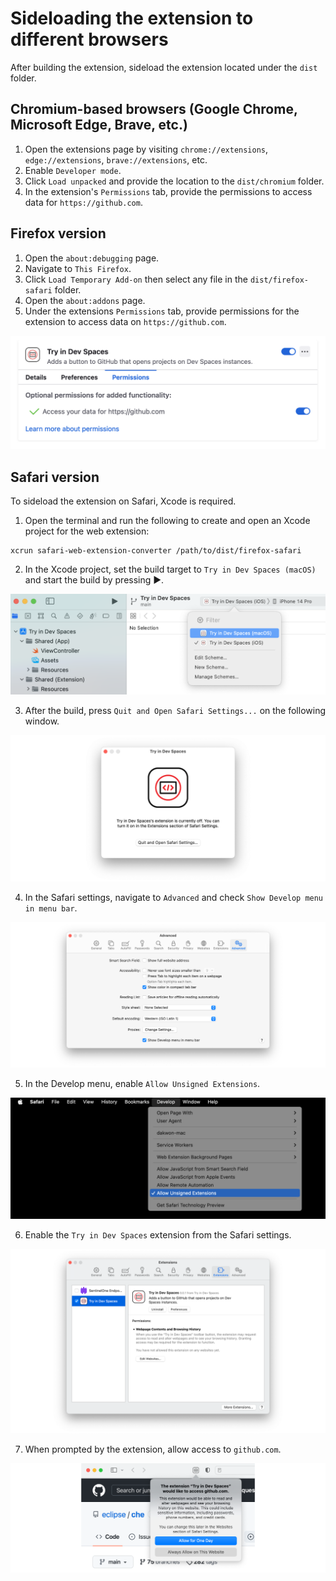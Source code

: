 # Sideloading the extension to different browsers

After building the extension, sideload the extension located under the `dist` folder.

## Chromium-based browsers (Google Chrome, Microsoft Edge, Brave, etc.)
1. Open the extensions page by visiting `chrome://extensions`, `edge://extensions`, `brave://extensions`, etc.
2. Enable `Developer mode`.
3. Click `Load unpacked` and provide the location to the `dist/chromium` folder.
4. In the extension's `Permissions` tab, provide the permissions to access data for `https://github.com`.

## Firefox version
1. Open the `about:debugging` page.
2. Navigate to `This Firefox`.
3. Click `Load Temporary Add-on` then select any file in the `dist/firefox-safari` folder.
4. Open the `about:addons` page.
5. Under the extensions `Permissions` tab, provide permissions for the extension to access data on `https://github.com`.

![Step 5](./images/firefox/step-5.png)

## Safari version
To sideload the extension on Safari, Xcode is required.

1. Open the terminal and run the following to create and open an Xcode project for the web extension:
```
xcrun safari-web-extension-converter /path/to/dist/firefox-safari
```
2. In the Xcode project, set the build target to `Try in Dev Spaces (macOS)` and start the build by pressing ▶.

![Step 2](./images/safari/step-2.png)

3. After the build, press `Quit and Open Safari Settings...` on the following window.

![Step 3](./images/safari/step-3.png)

4. In the Safari settings, navigate to `Advanced` and check `Show Develop menu in menu bar`.

![Step 4](./images/safari/step-4.png)

5. In the Develop menu, enable `Allow Unsigned Extensions`.

![Step 5](./images/safari/step-5.png)

6. Enable the `Try in Dev Spaces` extension from the Safari settings.

![Step 6](./images/safari/step-6.png)

7. When prompted by the extension, allow access to `github.com`.

![Step 7](./images/safari/step-7.png)

